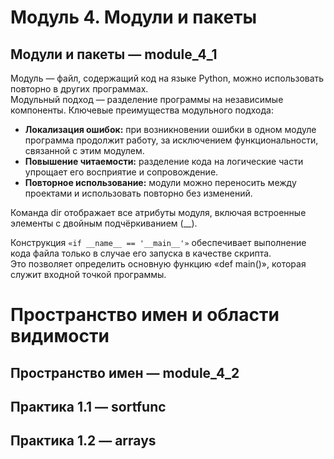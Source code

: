# Модуль 4. Модули и пакеты  

## Модули и пакеты — module_4_1  
Модуль — файл, содержащий код на языке Python, можно использовать повторно в других программах.  
Модульный подход — разделение программы на независимые компоненты.
Ключевые преимущества модульного подхода:  
- **Локализация ошибок:** при возникновении ошибки в одном модуле программа продолжит работу, за исключением функциональности, связанной с этим модулем.  
- **Повышение читаемости:** разделение кода на логические части упрощает его восприятие и сопровождение.  
- **Повторное использование:** модули можно переносить между проектами и использовать повторно без изменений.  
  
Команда dir отображает все атрибуты модуля, включая встроенные элементы с двойным подчёркиванием (__).  
  
Конструкция ``«if __name__ == '__main__'»`` обеспечивает выполнение кода файла только в случае его запуска в качестве скрипта.  
Это позволяет определить основную функцию «def main()», которая служит входной точкой программы.  

# Пространство имен и области видимости  

## Пространство имен — module_4_2  

## Практика 1.1 — sortfunc  

## Практика 1.2 — arrays  

